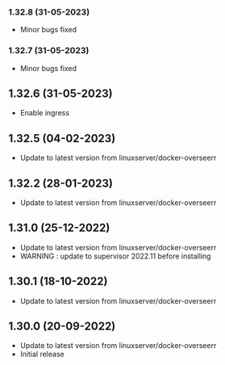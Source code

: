 ### 1.32.8 (31-05-2023)
- Minor bugs fixed
### 1.32.7 (31-05-2023)
- Minor bugs fixed

## 1.32.6 (31-05-2023)
- Enable ingress
## 1.32.5 (04-02-2023)
- Update to latest version from linuxserver/docker-overseerr

## 1.32.2 (28-01-2023)
- Update to latest version from linuxserver/docker-overseerr

## 1.31.0 (25-12-2022)
- Update to latest version from linuxserver/docker-overseerr
- WARNING : update to supervisor 2022.11 before installing

## 1.30.1 (18-10-2022)
- Update to latest version from linuxserver/docker-overseerr

## 1.30.0 (20-09-2022)
- Update to latest version from linuxserver/docker-overseerr
- Initial release
